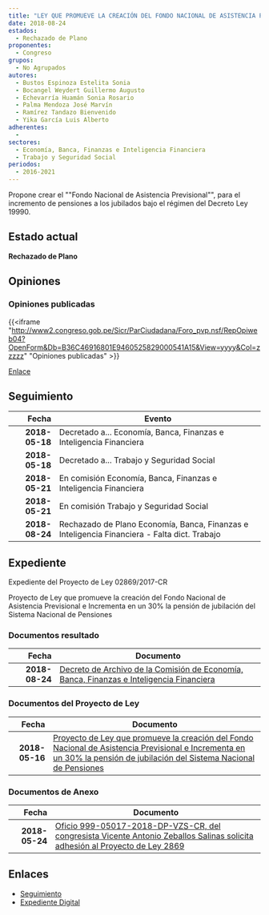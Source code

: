 ```yaml
---
title: "LEY QUE PROMUEVE LA CREACIÓN DEL FONDO NACIONAL DE ASISTENCIA PREVISIONAL E INCREMENTA EN UN 30% LA PENSIÓN DE JUBILACIÓN DEL SISTEMA NACIONAL DE PENSIONES"
date: 2018-08-24
estados: 
  - Rechazado de Plano
proponentes: 
  - Congreso
grupos: 
  - No Agrupados
autores: 
  - Bustos Espinoza Estelita Sonia
  - Bocangel Weydert Guillermo Augusto
  - Echevarría Huamán Sonia Rosario
  - Palma Mendoza José Marvín
  - Ramírez Tandazo Bienvenido
  - Yika García Luis Alberto
adherentes: 
  - 
sectores: 
  - Economía, Banca, Finanzas e Inteligencia Financiera
  - Trabajo y Seguridad Social
periodos: 
  - 2016-2021
---
```


Propone crear el ""Fondo Nacional de Asistencia Previsional"", para el incremento de pensiones a los jubilados bajo el régimen del Decreto Ley 19990.


## Estado actual

**Rechazado de Plano**

## Opiniones

### Opiniones publicadas

{{<iframe "http://www2.congreso.gob.pe/Sicr/ParCiudadana/Foro_pvp.nsf/RepOpiweb04?OpenForm&Db=B36C46916801E9460525829000541A15&View=yyyy&Col=zzzzz" "Opiniones publicadas" >}}

[Enlace](http://www2.congreso.gob.pe/Sicr/ParCiudadana/Foro_pvp.nsf/RepOpiweb04?OpenForm&Db=B36C46916801E9460525829000541A15&View=yyyy&Col=zzzzz)

## Seguimiento

| Fecha | Evento |
|------:|--------|
| **2018-05-18** | Decretado a... Economía, Banca, Finanzas e Inteligencia Financiera|
| **2018-05-18** | Decretado a... Trabajo y Seguridad Social|
| **2018-05-21** | En comisión Economía, Banca, Finanzas e Inteligencia Financiera|
| **2018-05-21** | En comisión Trabajo y Seguridad Social|
| **2018-08-24** | Rechazado de Plano Economía, Banca, Finanzas e Inteligencia Financiera - Falta dict. Trabajo|


## Expediente

Expediente del Proyecto de Ley 02869/2017-CR

Proyecto de Ley que promueve la creación del Fondo Nacional de Asistencia Previsional e Incrementa en un 30% la pensión de jubilación del Sistema Nacional de Pensiones


### Documentos resultado

| Fecha | Documento |
|------:|--------|
| **2018-08-24** | [Decreto de Archivo de la Comisión de Economía, Banca, Finanzas e Inteligencia Financiera](http://www.leyes.congreso.gob.pe/Documentos/2016_2021/Decretos/Archivamiento/DA0286920180824.PDF) |

### Documentos del Proyecto de Ley

| Fecha | Documento |
|------:|--------|
| **2018-05-16** | [Proyecto de Ley que promueve la creación del Fondo Nacional de Asistencia Previsional e Incrementa en un 30% la pensión de jubilación del Sistema Nacional de Pensiones](http://www.leyes.congreso.gob.pe/Documentos/2016_2021/Proyectos_de_Ley_y_de_Resoluciones_Legislativas/PL0286920180516..PDF) |

### Documentos de Anexo

| Fecha | Documento |
|------:|--------|
| **2018-05-24** | [Oficio 999-05017-2018-DP-VZS-CR, del congresista Vicente Antonio Zeballos Salinas solicita adhesión al Proyecto de Ley 2869](http://www.leyes.congreso.gob.pe/Documentos/2016_2021/Adhesiones/Proyectos_de_Ley/OFICIO-999-05-2017-2018-DP-VZS-CR.pdf) |

## Enlaces 

- [Seguimiento](http://www2.congreso.gob.pe/Sicr/TraDocEstProc/CLProLey2016.nsf/f7fff46988ca05b1052578e100829cc7/69d5ee52576523fc0525828f007c757c?OpenDocument)
- [Expediente Digital](http://www2.congreso.gob.pe/Sicr/TraDocEstProc/CLProLey2016.nsf/f7fff46988ca05b1052578e100829cc7/69d5ee52576523fc0525828f007c757c?OpenDocument&Click=05257FB7005EB655.eb71d0cf91d8294e05256cdf006b5706/$Body/0.1C6C)
